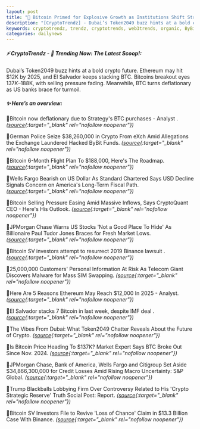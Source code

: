 ```yaml
---
layout: post
title: "🌌 Bitcoin Primed for Explosive Growth as Institutions Shift Strategy Bitcoin News"
description: "[CryptoTrendz] - Dubai’s Token2049 buzz hints at a bold crypto future. Ethereum may hit $12K by 2025, and El Salvador keeps stacking BTC. Bitcoins breakout eyes $137K–$188K, with selling pressure fading. Meanwhile, BTC turns deflationary as US banks brace for turmoil."
keywords: cryptotrendz, trendz, cryptotrends, web3trends, organic, ByBit, BTC, investors, Ethereum, Binance, Crypto, CEO, Market, Analyst, Bitcoin
categories: dailynews
---
```


##### ⚡ CryptoTrendz - 📌 *Trending Now: The Latest Scoop!:*

Dubai’s Token2049 buzz hints at a bold crypto future. Ethereum may hit $12K by 2025, and El Salvador keeps stacking BTC. Bitcoins breakout eyes $137K–$188K, with selling pressure fading. Meanwhile, BTC turns deflationary as US banks brace for turmoil.

##### ✨ *Here’s an overview:*


🔹Bitcoin now deflationary due to Strategy's BTC purchases - Analyst . *([source](https://s.avyag.com/qu8j){:target="_blank" rel="nofollow noopener"})*

🔹German Police Seize $38,260,000 in Crypto From eXch Amid Allegations the Exchange Laundered Hacked ByBit Funds. *([source](https://s.avyag.com/btxt){:target="_blank" rel="nofollow noopener"})*

🔹Bitcoin 6-Month Flight Plan To $188,000, Here's The Roadmap. *([source](https://s.avyag.com/mi0t){:target="_blank" rel="nofollow noopener"})*

🔹Wells Fargo Bearish on US Dollar As Standard Chartered Says USD Decline Signals Concern on America's Long-Term Fiscal Path. *([source](https://s.avyag.com/6f80){:target="_blank" rel="nofollow noopener"})*

🔹Bitcoin Selling Pressure Easing Amid Massive Inflows, Says CryptoQuant CEO - Here's His Outlook. *([source](https://s.avyag.com/tgyd){:target="_blank" rel="nofollow noopener"})*

🔹JPMorgan Chase Warns US Stocks 'Not a Good Place To Hide' As Billionaire Paul Tudor Jones Braces for Fresh Market Lows. *([source](https://s.avyag.com/wv4l){:target="_blank" rel="nofollow noopener"})*

🔹Bitcoin SV investors attempt to resurrect 2019 Binance lawsuit . *([source](https://s.avyag.com/6aku){:target="_blank" rel="nofollow noopener"})*

🔹25,000,000 Customers' Personal Information At Risk As Telecom Giant Discovers Malware for Mass SIM Swapping. *([source](https://s.avyag.com/4bjy){:target="_blank" rel="nofollow noopener"})*

🔹Here Are 5 Reasons Ethereum May Reach $12,000 In 2025 - Analyst. *([source](https://s.avyag.com/5th1){:target="_blank" rel="nofollow noopener"})*

🔹El Salvador stacks 7 Bitcoin in last week, despite IMF deal . *([source](https://s.avyag.com/vkh1){:target="_blank" rel="nofollow noopener"})*

🔹The Vibes From Dubai: What Token2049 Chatter Reveals About the Future of Crypto. *([source](https://s.avyag.com/sotg){:target="_blank" rel="nofollow noopener"})*

🔹Is Bitcoin Price Heading To $137K? Market Expert Says BTC Broke Out Since Nov. 2024. *([source](https://s.avyag.com/x1wz){:target="_blank" rel="nofollow noopener"})*

🔹JPMorgan Chase, Bank of America, Wells Fargo and Citigroup Set Aside $34,866,300,000 for Credit Losses Amid Rising Macro Uncertainty: S&P Global. *([source](https://s.avyag.com/ncg0){:target="_blank" rel="nofollow noopener"})*

🔹Trump Blackballs Lobbying Firm Over Controversy Related to His 'Crypto Strategic Reserve' Truth Social Post: Report. *([source](https://s.avyag.com/mfab){:target="_blank" rel="nofollow noopener"})*

🔹Bitcoin SV Investors File to Revive 'Loss of Chance' Claim in $13.3 Billion Case With Binance. *([source](https://s.avyag.com/e9ui){:target="_blank" rel="nofollow noopener"})*
